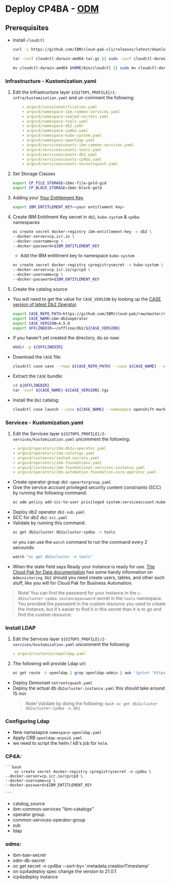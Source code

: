 # Deploy CP4BA - [ODM](https://www.ibm.com/products/operational-decision-manager?utm_content=SRCWW&p1=Search&p4=43700064670126812&p5=p&gclid=CjwKCAjwqJSaBhBUEiwAg5W9p_oekz-evt442nYbrYWGB6ouLhun87jWI4P7lbKOUoPAyx_5H5rSJhoCx7UQAvD_BwE&gclsrc=aw.ds)
## Prerequisites 
- Install `cloudctl`
    ```bash
    curl -L https://github.com/IBM/cloud-pak-cli/releases/latest/download/cloudctl-darwin-amd64.tar.gz -o cloudctl-darwin-amd64.tar.gz || curl -L https://github.com/IBM/cloud-pak-cli/releases/latest/download/cloudctl-darwin-amd64.tar.gz -o cloudctl-darwin-amd64.tar.gz
    ```
    ```bash
    tar -zxvf cloudctl-darwin-amd64.tar.gz || sudo -zxvf cloudctl-darwin-amd64.tar.gz
    ```
    ```bash
    mv cloudctl-darwin-amd64 $HOME/bin/cloudctl || sudo mv cloudctl-darwin-amd64 $HOME/bin/cloudctl 
    ```
### Infrastructure - Kustomization.yaml
1. Edit the Infrastructure layer `${GITOPS_PROFILE}/1-infra/kustomization.yaml` and un-comment the following:
    ```yaml
        - argocd/consolenotification.yaml
        - argocd/namespace-ibm-common-services.yaml
        - argocd/namespace-sealed-secrets.yaml
        - argocd/namespace-tools.yaml
        - argocd/namespace-db2.yaml
        - argocd/namespace-cp4ba.yaml
        - argocd/namespace-kube-system.yaml
        - argocd/namespace-openldap.yaml
        - argocd/serviceaccounts-ibm-common-services.yaml
        - argocd/serviceaccounts-tools.yaml
        - argocd/serviceaccounts-db2.yaml
        - argocd/serviceaccounts-cp4ba.yaml
        - argocd/serviceaccounts-norootsquash.yaml
    ```
1. Set Storage Classes 
    ```bash
    export CP_FILE_STORAGE=ibmc-file-gold-gid
    export CP_BLOCK_STORAGE=ibmc-block-gold
    ``` 
1. Adding your [Your Entitlement Key](https://myibm.ibm.com/products-services/containerlibrar)

    ```bash
    export IBM_ENTITLEMENT_KEY=<your entitlement key>
    ```
1. Create IBM Entitlment Key secret in `db2`, `kube-system` & `cp4ba` namespaces 
    ```bash
    oc create secret docker-registry ibm-entitlement-key -n db2 \
    --docker-server=cp.icr.io \
    --docker-username=cp \
    --docker-password=$IBM_ENTITLEMENT_KEY 

    ```
    - Add the IBM entitlment key to namespace `kube-system`

    ```bash
    oc create secret docker-registry cpregistrysecret -n kube-system \
    --docker-server=cp.icr.io/cp/cpd \
    --docker-username=cp \
    --docker-password=$IBM_ENTITLEMENT_KEY 

    ```
1. Create the catalog source
- You will need to get the value for `CASE_VERSION` by looking up the [CASE version of latest Db2 Operator](https://www.ibm.com/docs/en/db2/11.5?topic=deployments-db2-red-hat-openshift#concept_bq1_v4r_hlb__case-version).
    ```bash
    export CASE_REPO_PATH=https://github.com/IBM/cloud-pak/raw/master/repo/case
    export CASE_NAME=ibm-db2uoperator
    export CASE_VERSION=4.5.0
    export OFFLINEDIR=~/offline/db2/${CASE_VERSION}
    ```
- If you haven't yet created the directory, do so now:
    ```bash
    mkdir -p ${OFFLINEDIR}
    ```
- Download the `CASE` file:
    ```bash
    cloudctl case save --repo ${CASE_REPO_PATH} --case ${CASE_NAME} --version ${CASE_VERSION} --outputdir ${OFFLINEDIR}
    ```
- Extract the `CASE` bundle:
    ```bash
    cd ${OFFLINEDIR}
    tar -xvzf ${CASE_NAME}-${CASE_VERSION}.tgz
    ```
- Install the `Db2` catalog:
    ```bash
    cloudctl case launch --case ${CASE_NAME} --namespace openshift-marketplace --inventory db2uOperatorSetup --action installCatalog --tolerance 1
    ```
### Services - Kustomization.yaml

1. Edit the Services layer `${GITOPS_PROFILE}/2-services/kustomization.yaml` uncomment the following:
    ```yaml
    - argocd/operators/ibm-db2u-operator.yaml
    - argocd/operators/ibm-catalogs.yaml
    - argocd/instances/sealed-secrets.yaml
    - argocd/operators/ibm-foundations.yaml
    - argocd/instances/ibm-foundational-services-instance.yaml
    - argocd/operators/ibm-automation-foundation-core-operator.yaml
    ```

- Create operator group `db2-opeartorgroup.yaml`
- Give the service account privileged security content constraints (SCC) by running the following command:
    ```bash
    oc adm policy add-scc-to-user privileged system:serviceaccount:kube-system:norootsquash
    ```
- Deploy db2 operator `db2-sub.yaml`
- SCC for db2 `db2-scc.yaml`
- Validate by running this command:
    ```bash
    oc get db2ucluster db2ucluster-cp4ba -n tools
    ```
    or you can use the `watch` command to run the command every 2 secounds:
    ```bash
    watch "oc get db2ucluster -n tools"
    ```
- When the state field says Ready your instance is ready for use. [The Cloud Pak for Data documentation](https://www.ibm.com/docs/en/cloud-paks/cp-data/4.5.x?topic=db2-administering) has some handy information on `Administering Db2` should you need create users, tables, and other such stuff, like you will for Cloud Pak for Business Automation.

> Note! You can find the password for your instance in the `c-db2ucluster-cp4ba-instancepassword` secret in the `tools` namespace. You provided the password in the custom resource you used to create the instance, but it's easier to find it in this secret than it is to go and find the custom resource.

### Install LDAP


1. Edit the Services layer `${GITOPS_PROFILE}/2-services/kustomization.yaml` uncomment the following:
    ```yaml
    - argocd/instances/openldap.yaml
    ```
1. The following will provide Ldap url:
    ```bash
    oc get route -n openldap | grep openldap-admin | awk '{print "https://"$2}'
    ```



- Deploy Demonset `notrootsquash.yaml`
- Deploy the actual db `db2ucluster-instance.yaml` this should take around 15 min
    > Note!
    > Validate by doing the following:
        ```bash
        oc get db2ucluster db2ucluster-cp4ba -n db2
        ``` 
### Configuring Ldap
- New namesapce `namespace-openldap.yaml`
- Apply CRB `openldap-anyuid.yaml`
- we need to script the helm / k8's job for `helm`. 

### CP4A:
    ```bash
        oc create secret docker-registry cpregistrysecret -n cp4ba \
    --docker-server=cp.icr.io/cp/cpd \
    --docker-username=cp \
    --docker-password=$IBM_ENTITLEMENT_KEY 

    ```
- catalog_source
- ibm-common-services "ibm-catalogs"
- operator group
- common-services-operator-group
- sub
- ldap
### odms:
- ibm-ban-secret
- odm-db-secret
- oc get secret -n cp4ba --sort-by='.metadata.creationTimestamp'
- on icp4adeploy spec change the version to 21.0.1
- icp4adeploy instance